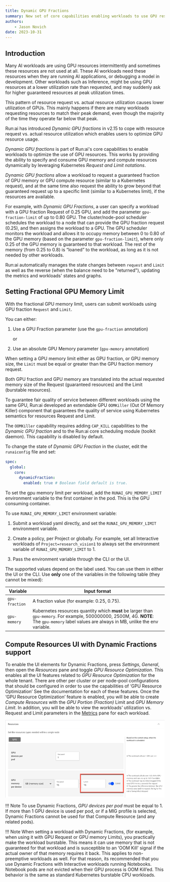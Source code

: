 ```yaml
---
title: Dynamic GPU Fractions
summary: New set of core capabilities enabling workloads to use GPU resources and to specify and consume GPU memory and compute resources dynamically
authors:
    - Jason Novich
date: 2023-10-31
---
```

## Introduction

Many AI workloads are using GPU resources intermittently and sometimes these resources are not used at all. These AI workloads need these resources when they are running AI applications, or debugging a model in development. Other workloads such as Inference, might be using GPU resources at a lower utilization rate than requested, and may suddenly ask for higher guaranteed resources at peak utilization times.

This pattern of resource request vs. actual resource utilization causes lower utilization of GPUs. This mainly happens if there are many workloads requesting resources to match their peak demand, even though the majority of the time they operate far below that peak.

Run:ai has introduced *Dynamic GPU fractions* in v2.15 to cope with resource request vs. actual resource utilization which enables users to optimize GPU resource usage.

*Dynamic GPU fractions* is part of Run:ai's core capabilities to enable workloads to optimize the use of GPU resources. This works by providing the ability to specify and consume GPU memory and compute resources dynamically by leveraging Kubernetes *Request and Limit notations*.

*Dynamic GPU fractions* allow a workload to request a guaranteed fraction of GPU memory or GPU compute resource (similar to a Kubernetes request), and at the same time also request the ability to grow beyond that guaranteed request up to a specific limit (similar to a Kubernetes limit), if the resources are available.

For example, with *Dynamic GPU Fractions*, a user can specify a workload with a GPU fraction Request of 0.25 GPU, and add the parameter `gpu-fraction-limit` of up to 0.80 GPU. The cluster/node-pool scheduler schedules the workload to a node that can provide the GPU fraction request (0.25), and then assigns the workload to a GPU. The GPU scheduler monitors the workload and allows it to occupy memory between 0 to 0.80 of the GPU memory (based on the parameter `gpu-fraction-limit`), where only 0.25 of the GPU memory is guaranteed to that workload. The rest of the memory (from 0.25 to 0.8) is “loaned” to the workload, as long as it is not needed by other workloads.

Run:ai automatically manages the state changes between `request` and `Limit` as well as the reverse (when the balance need to be "returned"), updating the metrics and workloads' states and graphs.

## Setting Fractional GPU Memory Limit

With the fractional GPU memory limit, users can submit workloads using GPU fraction `Request` and `Limit`.

You can either:

1. Use a GPU Fraction parameter (use the `gpu-fraction` annotation)

    or

2. Use an absolute GPU Memory parameter (`gpu-memory` annotation)

When setting a GPU memory limit either as GPU fraction, or GPU memory size, the `Limit` must be equal or greater than the GPU fraction memory request.

Both GPU fraction and GPU memory are translated into the actual requested memory size of the Request (guaranteed resources) and the Limit (burstable resources).

To guarantee fair quality of service between different workloads using the same GPU, Run:ai developed an extendable GPU `OOMKiller` (Out Of Memory Killer) component that guarantees the quality of service using Kubernetes semantics for resources Request and Limit.

The `OOMKiller` capability requires adding `CAP_KILL` capabilities to the *Dynamic GPU fraction* and to the Run:ai core scheduling module (toolkit daemon). This capability is disabled by default.

To change the state of *Dynamic GPU Fraction* in the cluster, edit the `runaiconfig` file and set:

```YAML
spec: 
  global: 
    core: 
      dynamicFraction: 
        enabled: true # Boolean field default is true.
```

To set the gpu memory limit per workload, add the `RUNAI_GPU_MEMORY_LIMIT` environment variable to the first container in the pod. This is the GPU consuming container.

To use `RUNAI_GPU_MEMORY_LIMIT` environment variable:

1. Submit a workload yaml directly, and set the `RUNAI_GPU_MEMORY_LIMIT` environment variable.

2. Create a policy, per Project or globally. For example, set all Interactive workloads of `Project=research_vision1` to always set the environment variable of `RUNAI_GPU_MEMORY_LIMIT` to 1.

3. Pass the environment variable through the CLI or the UI.

The supported values depend on the label used. You can use them in either the UI or the CLI. Use **only** one of the variables in the following table (they cannot be mixed):

| Variable | Input format |
| --- |  --- |
| `gpu-fraction`  | A fraction value (for example: 0.25, 0.75). |
| `gpu-memory`  | Kubernetes resources quantity which **must** be larger than `gpu-memory`. For example, 500000000, 2500M, 4G. **NOTE**: The `gpu-memory` label values are always in MB, unlike the env variable. |

## Compute Resources UI with Dynamic Fractions support

To enable the UI elements for Dynamic Fractions, press *Settings*, *General*, then open the *Resources* pane and toggle *GPU Resource Optimization*. This enables all the UI features related to *GPU Resource Optimization* for the whole tenant. There are other per cluster or per node-pool configurations that should be configured in order to use the capabilities of ‘GPU Resource Optimization’ See the documentation for each of these features.
Once the ‘GPU Resource Optimization’ feature is enabled, you will be able to create *Compute Resources* with the *GPU Portion (Fraction)* Limit and *GPU Memory Limit*. In addition, you will be able to view the workloads’ utilization vs. Request and Limit parameters in the [Metrics](../../admin/workloads/submitting-workloads.md#workloads-table) pane for each workload.

![GPU Limit](img/GPU-resource-limit-enabled.png)

!!! Note
    To use Dynamic Fractions, *GPU devices per pod* must be equal to 1. If more than 1 GPU device is used per pod, or if a MIG profile is selected, Dynamic Fractions cannot be used for that Compute Resource (and any related pods).

!!! Note
    When setting a workload with Dynamic Fractions, (for example, when using it with GPU Request or GPU memory Limits), you practically make the workload burstable. This means it can use memory that is not guaranteed for that workload and is susceptible to an ‘OOM Kill’ signal if the actual owner of that memory requires it back. This applies to non-preemptive workloads as well. For that reason, its recommended that you use Dynamic Fractions with Interactive workloads running Notebooks. Notebook pods are not evicted when their GPU process is OOM Kill’ed. This behavior is the same as standard Kubernetes burstable CPU workloads.
